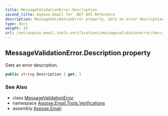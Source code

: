 ```yaml
---
title: MessageValidationError.Description
second_title: Aspose.Email for .NET API Reference
description: MessageValidationError property. Gets an error description
type: docs
weight: 10
url: /net/aspose.email.tools.verifications/messagevalidationerror/description/
---
```

## MessageValidationError.Description property

Gets an error description.

```csharp
public string Description { get; }
```

### See Also

* class [MessageValidationError](../)
* namespace [Aspose.Email.Tools.Verifications](../../messagevalidationerror/)
* assembly [Aspose.Email](../../../)


